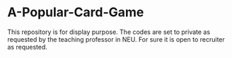 # A-Popular-Card-Game

This repository is for display purpose. The codes are set to private as requested by the teaching professor in NEU. For sure it is open to recruiter as requested.
